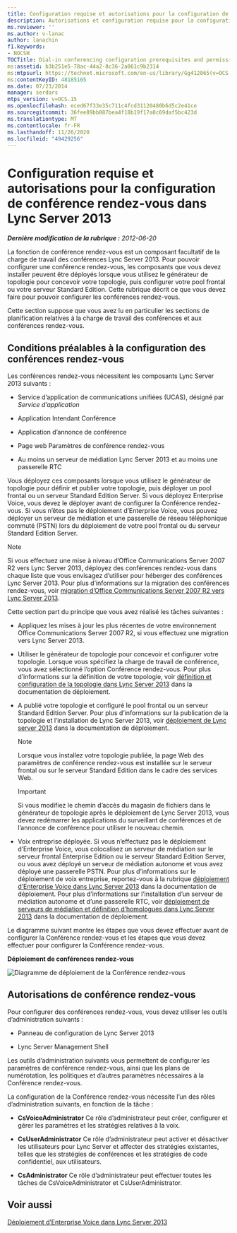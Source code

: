 ```yaml
---
title: Configuration requise et autorisations pour la configuration de conférence rendez-vous
description: Autorisations et configuration requise pour la configuration des conférences rendez-vous.
ms.reviewer: ''
ms.author: v-lanac
author: lanachin
f1.keywords:
- NOCSH
TOCTitle: Dial-in conferencing configuration prerequisites and permissions
ms:assetid: b3b251e5-78ac-44a2-8c36-2a061c9b2314
ms:mtpsurl: https://technet.microsoft.com/en-us/library/Gg412865(v=OCS.15)
ms:contentKeyID: 48185165
ms.date: 07/23/2014
manager: serdars
mtps_version: v=OCS.15
ms.openlocfilehash: eced67f33e35c711c4fcd31120480b6d5c2e41ce
ms.sourcegitcommit: 36fee89bb887bea4f18b19f17a8c69daf5bc423d
ms.translationtype: MT
ms.contentlocale: fr-FR
ms.lasthandoff: 11/26/2020
ms.locfileid: "49429256"
---
```

# <a name="dial-in-conferencing-configuration-prerequisites-and-permissions-in-lync-server-2013"></a>Configuration requise et autorisations pour la configuration de conférence rendez-vous dans Lync Server 2013

<div data-xmlns="http://www.w3.org/1999/xhtml">

<div class="topic" data-xmlns="http://www.w3.org/1999/xhtml" data-msxsl="urn:schemas-microsoft-com:xslt" data-cs="https://msdn.microsoft.com/">

<div data-asp="https://msdn2.microsoft.com/asp">



</div>

<div id="mainSection">

<div id="mainBody">

<span> </span>

_**Dernière modification de la rubrique :** 2012-06-20_

La fonction de conférence rendez-vous est un composant facultatif de la charge de travail des conférences Lync Server 2013. Pour pouvoir configurer une conférence rendez-vous, les composants que vous devez installer peuvent être déployés lorsque vous utilisez le générateur de topologie pour concevoir votre topologie, puis configurer votre pool frontal ou votre serveur Standard Edition. Cette rubrique décrit ce que vous devez faire pour pouvoir configurer les conférences rendez-vous.

Cette section suppose que vous avez lu en particulier les sections de planification relatives à la charge de travail des conférences et aux conférences rendez-vous.

<div>

## <a name="dial-in-conferencing-configuration-prerequisites"></a>Conditions préalables à la configuration des conférences rendez-vous

Les conférences rendez-vous nécessitent les composants Lync Server 2013 suivants :

  - Service d’application de communications unifiées (UCAS), désigné par *Service d’application*

  - Application Intendant Conférence

  - Application d’annonce de conférence

  - Page web Paramètres de conférence rendez-vous

  - Au moins un serveur de médiation Lync Server 2013 et au moins une passerelle RTC

Vous déployez ces composants lorsque vous utilisez le générateur de topologie pour définir et publier votre topologie, puis déployer un pool frontal ou un serveur Standard Edition Server. Si vous déployez Enterprise Voice, vous devez le déployer avant de configurer la Conférence rendez-vous. Si vous n’êtes pas le déploiement d’Enterprise Voice, vous pouvez déployer un serveur de médiation et une passerelle de réseau téléphonique commuté (PSTN) lors du déploiement de votre pool frontal ou du serveur Standard Edition Server.

<div>


> [!NOTE]
> Si vous effectuez une mise à niveau d’Office Communications Server 2007 R2 vers Lync Server 2013, déployez des conférences rendez-vous dans chaque liste que vous envisagez d’utiliser pour héberger des conférences Lync Server 2013. Pour plus d’informations sur la migration des conférences rendez-vous, voir <A href="migration-from-office-communications-server-2007-r2-to-lync-server-2013.md">migration d’Office Communications Server 2007 R2 vers Lync Server 2013</A>.



</div>

Cette section part du principe que vous avez réalisé les tâches suivantes :

  - Appliquez les mises à jour les plus récentes de votre environnement Office Communications Server 2007 R2, si vous effectuez une migration vers Lync Server 2013.

  - Utiliser le générateur de topologie pour concevoir et configurer votre topologie. Lorsque vous spécifiez la charge de travail de conférence, vous avez sélectionné l’option Conférence rendez-vous. Pour plus d’informations sur la définition de votre topologie, voir [définition et configuration de la topologie dans Lync Server 2013](lync-server-2013-defining-and-configuring-the-topology.md) dans la documentation de déploiement.

  - A publié votre topologie et configuré le pool frontal ou un serveur Standard Edition Server. Pour plus d’informations sur la publication de la topologie et l’installation de Lync Server 2013, voir [déploiement de Lync server 2013](lync-server-2013-deploying-lync-server.md) dans la documentation de déploiement.
    
    <div>
    

    > [!NOTE]
    > Lorsque vous installez votre topologie publiée, la page Web des paramètres de conférence rendez-vous est installée sur le serveur frontal ou sur le serveur Standard Edition dans le cadre des services Web.

    
    </div>
    
    <div>
    

    > [!IMPORTANT]
    > Si vous modifiez le chemin d’accès du magasin de fichiers dans le générateur de topologie après le déploiement de Lync Server 2013, vous devez redémarrer les applications du surveillant de conférences et de l’annonce de conférence pour utiliser le nouveau chemin.

    
    </div>

  - Voix entreprise déployée. Si vous n’effectuez pas le déploiement d’Enterprise Voice, vous colocalisez un serveur de médiation sur le serveur frontal Enterprise Edition ou le serveur Standard Edition Server, ou vous avez déployé un serveur de médiation autonome et vous avez déployé une passerelle PSTN. Pour plus d’informations sur le déploiement de voix entreprise, reportez-vous à la rubrique [déploiement d’Enterprise Voice dans Lync Server 2013](lync-server-2013-deploying-enterprise-voice.md) dans la documentation de déploiement. Pour plus d’informations sur l’installation d’un serveur de médiation autonome et d’une passerelle RTC, voir [déploiement de serveurs de médiation et définition d’homologues dans Lync Server 2013](lync-server-2013-deploying-mediation-servers-and-defining-peers.md) dans la documentation de déploiement.

Le diagramme suivant montre les étapes que vous devez effectuer avant de configurer la Conférence rendez-vous et les étapes que vous devez effectuer pour configurer la Conférence rendez-vous.

**Déploiement de conférences rendez-vous**

![Diagramme de déploiement de la Conférence rendez-vous](images/Gg412865.fde8c246-b5ed-4323-a6e7-af1983a5ec86(OCS.15).jpg "Diagramme de déploiement de la Conférence rendez-vous")

</div>

<div>

## <a name="dial-in-conferencing-permissions"></a>Autorisations de conférence rendez-vous

Pour configurer des conférences rendez-vous, vous devez utiliser les outils d’administration suivants :

  - Panneau de configuration de Lync Server 2013

  - Lync Server Management Shell

Les outils d’administration suivants vous permettent de configurer les paramètres de conférence rendez-vous, ainsi que les plans de numérotation, les politiques et d’autres paramètres nécessaires à la Conférence rendez-vous.

La configuration de la Conférence rendez-vous nécessite l’un des rôles d’administration suivants, en fonction de la tâche :

  - **CsVoiceAdministrator**   Ce rôle d’administrateur peut créer, configurer et gérer les paramètres et les stratégies relatives à la voix.

  - **CsUserAdministrator**   Ce rôle d’administrateur peut activer et désactiver les utilisateurs pour Lync Server et affecter des stratégies existantes, telles que les stratégies de conférences et les stratégies de code confidentiel, aux utilisateurs.

  - **CsAdministrator**   Ce rôle d’administrateur peut effectuer toutes les tâches de CsVoiceAdministrator et CsUserAdministrator.

</div>

<div>

## <a name="see-also"></a>Voir aussi


[Déploiement d’Enterprise Voice dans Lync Server 2013](lync-server-2013-deploying-enterprise-voice.md)  
  

</div>

</div>

<span> </span>

</div>

</div>

</div>

